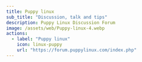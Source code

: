 ```yaml
---
title: Puppy linux
sub_title: "Discussion, talk and tips"
description: Puppy Linux Discussion Forum
image: /assets/web/Puppy-linux-4.webp
actions:
  - label: "Puppy linux"
    icon: linux-puppy
    url: "https://forum.puppylinux.com/index.php"    
---
```

<!--
{{ page.description excerpt }}

<meta name="description" content="{% if page.description %}{{ page.description }}{% else %}{{ site.description }}{% endif %}">
-->

